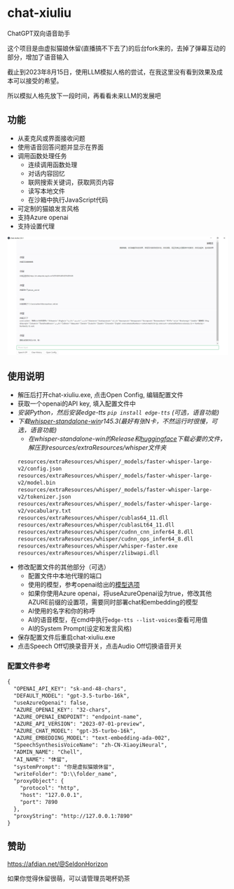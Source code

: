 # chat-xiuliu

ChatGPT双向语音助手

这个项目是由虚拟猫娘休留(直播搞不下去了)的后台fork来的，去掉了弹幕互动的部分，增加了语音输入

截止到2023年8月15日，使用LLM模拟人格的尝试，在我这里没有看到效果及成本可以接受的希望。

所以模拟人格先放下一段时间，再看看未来LLM的发展吧

## 功能
- 从麦克风或界面接收问题
- 使用语音回答问题并显示在界面
- 调用函数处理任务
  - 连续调用函数处理
  - 对话内容回忆
  - 联网搜索关键词，获取网页内容
  - 读写本地文件
  - 在沙箱中执行JavaScript代码
- 可定制的猫娘发言风格
- 支持Azure openai
- 支持设置代理

![task_chains.jpg](https://raw.githubusercontent.com/SchneeHertz/chat-xiuliu/master/screenshots/task_chains.jpg)

## 使用说明
- 解压后打开chat-xiuliu.exe, 点击Open Config, 编辑配置文件
- 获取一个openai的API key, 填入配置文件中
- _安装Python，然后安装edge-tts `pip install edge-tts` (可选，语音功能)_
- _下载[whisper-standalone-win](https://github.com/Purfview/whisper-standalone-win)r145.3(最好有张N卡，不然运行时很慢，可选，语音功能)_
  - _在whisper-standalone-win的Release和[huggingface](https://huggingface.co/guillaumekln)下载必要的文件，解压到resources/extraResources/whisper文件夹_
  ```
  resources/extraResources/whisper/_models/faster-whisper-large-v2/config.json
  resources/extraResources/whisper/_models/faster-whisper-large-v2/model.bin
  resources/extraResources/whisper/_models/faster-whisper-large-v2/tokenizer.json
  resources/extraResources/whisper/_models/faster-whisper-large-v2/vocabulary.txt
  resources/extraResources/whisper/cublas64_11.dll
  resources/extraResources/whisper/cublasLt64_11.dll
  resources/extraResources/whisper/cudnn_cnn_infer64_8.dll
  resources/extraResources/whisper/cudnn_ops_infer64_8.dll
  resources/extraResources/whisper/whisper-faster.exe
  resources/extraResources/whisper/zlibwapi.dll
  ```
- 修改配置文件的其他部分（可选）
  - 配置文件中本地代理的端口
  - 使用的模型，参考openai给出的[模型选项](https://platform.openai.com/docs/models/model-endpoint-compatibility)
  - 如果你使用Azure openai，将useAzureOpenai设为true，修改其他AZURE前缀的设置项，需要同时部署chat和embedding的模型
  - AI使用的名字和你的称呼
  - AI的语音模型，在cmd中执行`edge-tts --list-voices`查看可用值
  - AI的System Prompt(设定和发言风格)
- 保存配置文件后重启chat-xiuliu.exe
- 点击Speech Off切换录音开关，点击Audio Off切换语音开关

### 配置文件参考
```
{
  "OPENAI_API_KEY": "sk-and-48-chars",
  "DEFAULT_MODEL": "gpt-3.5-turbo-16k",
  "useAzureOpenai": false,
  "AZURE_OPENAI_KEY": "32-chars",
  "AZURE_OPENAI_ENDPOINT": "endpoint-name",
  "AZURE_API_VERSION": "2023-07-01-preview",
  "AZURE_CHAT_MODEL": "gpt-35-turbo-16k",
  "AZURE_EMBEDDING_MODEL": "text-embedding-ada-002",
  "SpeechSynthesisVoiceName": "zh-CN-XiaoyiNeural",
  "ADMIN_NAME": "Chell",
  "AI_NAME": "休留",
  "systemPrompt": "你是虚拟猫娘休留",
  "writeFolder": "D:\\folder_name",
  "proxyObject": {
    "protocol": "http",
    "host": "127.0.0.1",
    "port": 7890
  },
  "proxyString": "http://127.0.0.1:7890"
}
```

## 赞助
https://afdian.net/@SeldonHorizon

如果你觉得休留很萌，可以请管理员喝杯奶茶